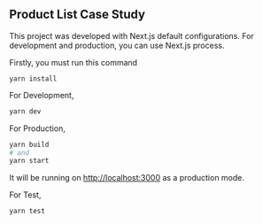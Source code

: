 ## Product List Case Study

This project was developed with Next.js default configurations. For development and production, you can use Next.js process.

Firstly, you must run this command

```
yarn install
```

For Development,

```bash
yarn dev
```

For Production,

```bash
yarn build
# and
yarn start
```

It will be running on [http://localhost:3000](http://localhost:3000) as a production mode.

For Test,

```bash
yarn test
```
